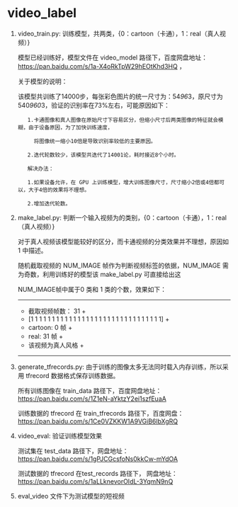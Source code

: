  # video_label
1. video_train.py:   训练模型，共两类，{0：cartoon（卡通），1：real（真人视频）}

     模型已经训练好，模型文件在 video_model 路径下，百度网盘地址：https://pan.baidu.com/s/1a-X4oRkTpW29hEOtKhd3HQ ，
     
     关于模型的说明：
     
     该模型共训练了14000步，每张彩色图片的统一尺寸为：54*96*3，原尺寸为540*960*3，验证的识别率在73%左右，可能原因如下：
     
          1.卡通图像和真人图像在原始尺寸下容易区分，但缩小尺寸后两类图像的特征就会模糊，由于设备原因，为了加快训练速度，
          
            将图像统一缩小10倍是导致识别率较低的主要原因。
           
          2.迭代轮数较少，该模型共迭代了14001论，耗时接近8个小时。
           
          解决办法：
           
          1.如果设备允许，在 GPU 上训练模型，增大训练图像尺寸，尺寸缩小2倍或4倍都可以，大于4倍的效果将不理想。
           
          2.增加迭代轮数。

2. make_label.py:   判断一个输入视频为的类别，{0：cartoon（卡通），1：real（真人视频）}

   对于真人视频该模型能较好的区分，而卡通视频的分类效果并不理想，原因如 1 中描述。

     随机截取视频的 NUM_IMAGE 帧作为判断视频标签的依据，NUM_IMAGE 需为奇数，利用训练好的模型该 make_label.py 可直接给出这
     
     NUM_IMAGE帧中属于0 类和 1 类的个数，效果如下：
     
     *******************************************************************
     + 截取视频帧数： 31                                                +
     + [1 1 1 1 1 1 1 1 1 1 1 1 1 1 1 1 1 1 1 1 1 1 1 1 1 1 1 1 1 1 1] +
     + cartoon:  0 帧                                                  +  
     + real:  31 帧                                                    + 
     + 该视频为真人风格                                                 +
     *******************************************************************
     
3. generate_tfrecords.py:   由于训练的图像太多无法同时载入内存训练，所以采用 tfrecord 数据格式保存训练数据。

     所有训练图像在 train_data 路径下，百度网盘地址： https://pan.baidu.com/s/1Z1eN-aYktzY2ei1szfEuaA
     
     训练数据的 tfrecord 在 train_tfrecords 路径下，百度网盘：https://pan.baidu.com/s/1Ce0VZKKW1A9VGiB6lbXgRQ
     
4. video_eval:   验证训练模型效果
      
      测试集在 test_data 路径下，网盘地址：https://pan.baidu.com/s/1gPJCGcsfoNs0kkCw-mYdOA
      
      测试数据的 tfrecord 在test_records 路径下， 网盘地址：https://pan.baidu.com/s/1aLLknevorOIdL-3YqmN9nQ
      
5.  eval_video 文件下为测试模型的短视频
     
     
     



